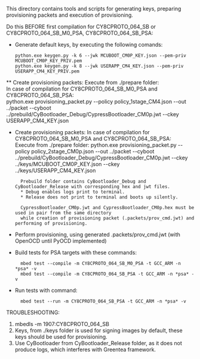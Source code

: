 This directory contains tools and scripts for generating keys, 
preparing provisioning packets and execution of provisioning.

Do this BEFORE first compilation for CY8CPROTO_064_SB or CY8CPROTO_064_SB_M0_PSA, CY8CPROTO_064_SB_PSA:

*	Generate default keys, by executing the following comands:

		python.exe keygen.py -k 6 --jwk MCUBOOT_CM0P_KEY.json --pem-priv MCUBOOT_CM0P_KEY_PRIV.pem
		python.exe keygen.py -k 8 --jwk USERAPP_CM4_KEY.json --pem-priv USERAPP_CM4_KEY_PRIV.pem

**  Create provisioning packets:
		Execute from ./prepare folder:	
		In case of compilation for CY8CPROTO_064_SB_M0_PSA and CY8CPROTO_064_SB_PSA:		
		python.exe provisioning_packet.py --policy policy_1stage_CM4.json  --out ../packet --cyboot ../prebuild/CyBootloader_Debug/CypressBootloader_CM0p.jwt --ckey USERAPP_CM4_KEY.json	

* Create provisioning packets:
		In case of compilation for CY8CPROTO_064_SB_M0_PSA and CY8CPROTO_064_SB_PSA:	
		Execute from ./prepare folder:
		python.exe provisioning_packet.py --policy policy_2stage_CM0p.json  --out ../packet --cyboot ../prebuild/CyBootloader_Debug/CypressBootloader_CM0p.jwt --ckey ../keys/MCUBOOT_CM0P_KEY.json --ckey ../keys/USERAPP_CM4_KEY.json

		Prebuild folder contains CyBootloader_Debug and CyBootloader_Release with corresponding hex and jwt files.
		* Debug enables logs print to terminal.
		* Release does not print to terminal and boots up silently.

		CypressBootloader_CM0p.jwt and CypressBootloader_CM0p.hex must be used in pair from the same directory
		while creation of provisioning packet (.packets/prov_cmd.jwt) and performing of provisioning.

* Perform provisioning, using generated .packets/prov_cmd.jwt (with OpenOCD until PyOCD implemented)

* Build tests for PSA targets with these commands:

		mbed test --compile -m CY8CPROTO_064_SB_M0_PSA -t GCC_ARM -n *psa* -v
		mbed test --compile -m CY8CPROTO_064_SB_PSA -t GCC_ARM -n *psa* -v
		
* Run tests with command:

		mbed test --run -m CY8CPROTO_064_SB_PSA -t GCC_ARM -n *psa* -v
		

TROUBLESHOOTING:

1. mbedls -m 1907:CY8CPROTO_064_SB
2. Keys, from ./keys folder is used for signing images by default, these keys should be used for provisioning.
3. Use CyBootloader from CyBootloader_Release folder, as it does not produce logs, which interferes with Greentea framework.
